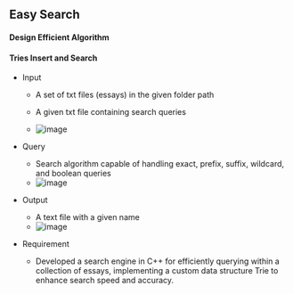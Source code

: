 ## Easy Search

#### Design Efficient Algorithm
#### Tries Insert and Search

* Input
  * A set of txt files (essays) in the given folder path
  * A given txt file containing search queries
  
  * ![image](https://github.com/lillianone02/NTHU-CS-DataStructure/assets/47809755/d78de40a-bc5f-441a-ad8b-d0348c7054d2)

* Query
  * Search algorithm capable of handling exact, prefix, suffix, wildcard, and boolean queries
  * ![image](https://github.com/lillianone02/NTHU-CS-DataStructure/assets/47809755/44380afd-a450-4b8a-87d3-fc2e93ee16b9)
 
* Output
  * A text file with a given name
  * ![image](https://github.com/lillianone02/NTHU-CS-DataStructure/assets/47809755/eb5693fc-7dee-48c0-93af-d098ec5ba804)


* Requirement
  * Developed a search engine in C++ for efficiently querying within a collection of essays, implementing a custom data structure Trie to enhance search speed and accuracy.
